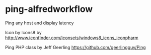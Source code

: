 ping-alfredworkflow
===================

Ping any host and display latency













Icon by Icons8 by http://www.iconfinder.com/iconsets/windows8_icons_iconpharm

Ping PHP class by Jeff Geerling https://github.com/geerlingguy/Ping